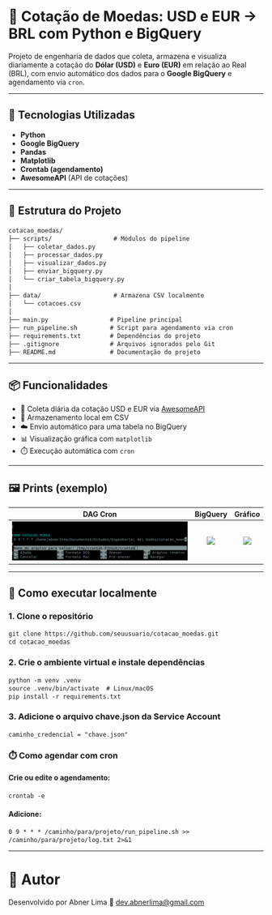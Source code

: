 # 💸 Cotação de Moedas: USD e EUR → BRL com Python e BigQuery

Projeto de engenharia de dados que coleta, armazena e visualiza diariamente a cotação do **Dólar (USD)** e **Euro (EUR)** em relação ao Real (BRL), com envio automático dos dados para o **Google BigQuery** e agendamento via `cron`.

---

## 🚀 Tecnologias Utilizadas

- **Python**
- **Google BigQuery**
- **Pandas**
- **Matplotlib**
- **Crontab (agendamento)**
- **AwesomeAPI** (API de cotações)

---

## 📁 Estrutura do Projeto

```
cotacao_moedas/
├── scripts/                 # Módulos do pipeline
│   ├── coletar_dados.py
│   ├── processar_dados.py
│   ├── visualizar_dados.py
│   ├── enviar_bigquery.py
│   └── criar_tabela_bigquery.py
│
├── data/                    # Armazena CSV localmente
│   └── cotacoes.csv
│
├── main.py                 # Pipeline principal
├── run_pipeline.sh         # Script para agendamento via cron
├── requirements.txt        # Dependências do projeto
├── .gitignore              # Arquivos ignorados pelo Git
├── README.md               # Documentação do projeto
```

---

## 📦 Funcionalidades

- 🔄 Coleta diária da cotação USD e EUR via [AwesomeAPI](https://docs.awesomeapi.com.br/)
- 📁 Armazenamento local em CSV
- ☁️ Envio automático para uma tabela no BigQuery
- 📊 Visualização gráfica com `matplotlib`
- ⏱️ Execução automática com `cron`

---

## 🖼️ Prints (exemplo)

| DAG Cron | BigQuery | Gráfico |
|:--:|:--:|:--:|
| ![](prints/cron_agendamento.png) | ![](prints/bigquery_tabela.png) | ![](prints/grafico.png) |


---

## 📝 Como executar localmente
### 1. Clone o repositório

```
git clone https://github.com/seuusuario/cotacao_moedas.git
cd cotacao_moedas
```
### 2. Crie o ambiente virtual e instale dependências

```
python -m venv .venv
source .venv/bin/activate  # Linux/macOS
pip install -r requirements.txt
```
### 3. Adicione o arquivo chave.json da Service Account
```
caminho_credencial = "chave.json"
```
### ⏱️ Como agendar com cron
#### Crie ou edite o agendamento:
```
crontab -e
```
#### Adicione:
```
0 9 * * * /caminho/para/projeto/run_pipeline.sh >> /caminho/para/projeto/log.txt 2>&1
```
---
# 🧠 Autor
Desenvolvido por Abner Lima
📧 dev.abnerlima@gmail.com
